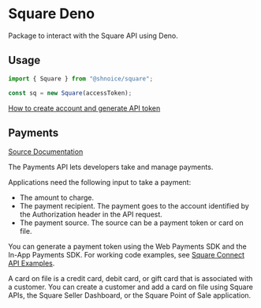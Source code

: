 # Square Deno

Package to interact with the Square API using Deno.
## Usage

```typescript
import { Square } from "@shnoice/square";

const sq = new Square(accessToken);
```
[How to create account and generate API token](https://developer.squareup.com/docs/get-started/create-account-and-application)


## Payments 
[Source Documentation](https://developer.squareup.com/reference/square/payments-api)

The Payments API lets developers take and manage payments.

Applications need the following input to take a payment:

- The amount to charge.
- The payment recipient. The payment goes to the account identified by the Authorization header in the API request.
- The payment source. The source can be a payment token or card on file.

You can generate a payment token using the Web Payments SDK and the In-App Payments SDK. For working code examples, see [Square Connect API Examples](https://github.com/square/connect-api-examples).

A card on file is a credit card, debit card, or gift card that is associated with a customer. You can create a customer and add a card on file using Square APIs, the Square Seller Dashboard, or the Square Point of Sale application.

